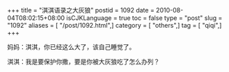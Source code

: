 +++
title = "淇淇语录之大灰狼"
postid = 1092
date = 2010-08-04T08:02:15+08:00
isCJKLanguage = true
toc = false
type = "post"
slug = "1092"
aliases = [ "/post/1092.html",]
category = [ "others",]
tag = [ "qiqi",]
+++


妈妈：淇淇，你已经这么大了，该自己睡觉了。

淇淇：我是要保护你撒，要是你被大灰狼吃了怎么办列？

